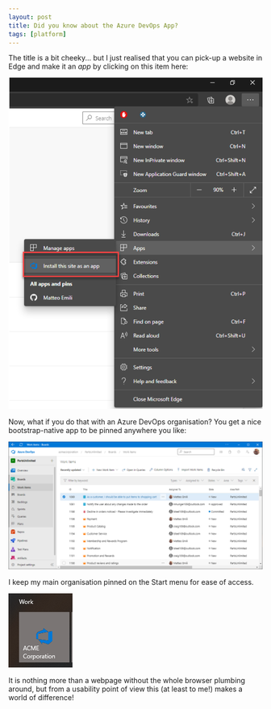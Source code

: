 ```yaml
---
layout: post
title: Did you know about the Azure DevOps App?
tags: [platform]
---
```

The title is a bit cheeky... but I just realised that you can pick-up a website in Edge and make it an _app_ by clicking on this item here:

![](/images/posts/2020-07-02_14-52-52.png)

Now, what if you do that with an Azure DevOps organisation? You get a nice bootstrap-native app to be pinned anywhere you like:

![](/images/posts/2020-07-02_14-55-23.png)

I keep my main organisation pinned on the Start menu for ease of access.

![](/images/posts/2020-07-02_14-57-16.png)

It is nothing more than a webpage without the whole browser plumbing around, but from a usability point of view this (at least to me!) makes a world of difference! 